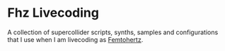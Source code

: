 # Fhz Livecoding
A collection of supercollider scripts, synths, samples and configurations that I use when I am livecoding as [Femtohertz](https://instagram.com/femtohertz).
